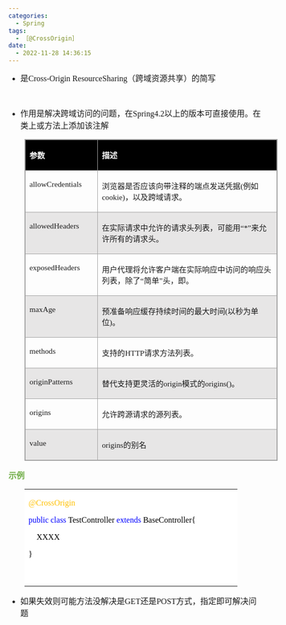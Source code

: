 ```yaml
---
categories:
  - Spring
tags:
  - ［@CrossOrigin］
date:
  - 2022-11-28 14:36:15
---
```


<ul style="list-style-type:disc">
    <li><span style="font-size:12.0pt"><span style="font-family:&quot;Microsoft YaHei UI&quot;">是</span></span><span
            style="font-size:12.0pt"><span style="font-family:&quot;Comic Sans MS&quot;">Cross-Origin
                ResourceSharing</span></span><span style="font-size:12.0pt"><span
                style="font-family:&quot;Microsoft YaHei UI&quot;">（跨域资源共享）的简写</span></span></li>
</ul>
<p><span style="font-size:12.0pt"><span style="font-family:&quot;Microsoft YaHei UI&quot;">​​​​​​​</span></span><br></p>
<ul style="list-style-type:disc">
    <li><span style="font-size:12.0pt"><span
                style="font-family:&quot;Microsoft YaHei UI&quot;">作用是解决跨域访问的问题，在</span></span><span
            style="font-size:12.0pt"><span style="font-family:&quot;Comic Sans MS&quot;">Spring4.2</span></span><span
            style="font-size:12.0pt"><span
                style="font-family:&quot;Microsoft YaHei UI&quot;">以上的版本可直接使用。在类上或方法上添加该注解</span></span></li>
</ul>
<table summary="" cellspacing="0"
    style="border-collapse:collapse; border-color:#a3a3a3; border-style:solid; border-width:1px; margin-left:32px"
    class=" cke_show_border">
    <tbody>
        <tr>
            <td
                style="background-color:black; border-bottom:1px solid #a3a3a3; border-left:1px solid #a3a3a3; border-right:1px solid #a3a3a3; border-top:1px solid #a3a3a3; vertical-align:top; width:1.4972in">
                <p><span style="font-size:11.5pt"><span style="font-family:&quot;Microsoft YaHei UI&quot;"><span
                                style="color:white"><strong>参数</strong></span></span></span></p>
            </td>
            <td
                style="background-color:black; border-bottom:1px solid #a3a3a3; border-left:1px solid #a3a3a3; border-right:1px solid #a3a3a3; border-top:1px solid #a3a3a3; vertical-align:top; width:5.4715in">
                <p><span style="font-size:11.5pt"><span style="font-family:&quot;Microsoft YaHei UI&quot;"><span
                                style="color:white"><strong>描述</strong></span></span></span></p>
            </td>
        </tr>
        <tr>
            <td
                style="border-bottom:1px solid #a3a3a3; border-left:1px solid #a3a3a3; border-right:1px solid #a3a3a3; border-top:1px solid #a3a3a3; vertical-align:top; width:1.4972in">
                <p><span style="font-size:11.5pt"><span
                            style="font-family:&quot;Comic Sans MS&quot;">allowCredentials</span></span></p>
            </td>
            <td
                style="border-bottom:1px solid #a3a3a3; border-left:1px solid #a3a3a3; border-right:1px solid #a3a3a3; border-top:1px solid #a3a3a3; vertical-align:top; width:5.4715in">
                <p><span style="font-size:11.5pt"><span
                            style="font-family:&quot;Microsoft YaHei UI&quot;">浏览器是否应该向带注释的端点发送凭据</span><span
                            style="font-family:&quot;Comic Sans MS&quot;">(</span><span
                            style="font-family:&quot;Microsoft YaHei UI&quot;">例如</span><span
                            style="font-family:&quot;Comic Sans MS&quot;">cookie)</span><span
                            style="font-family:&quot;Microsoft YaHei UI&quot;">，以及跨域请求。</span></span></p>
            </td>
        </tr>
        <tr>
            <td
                style="background-color:#e7e6e6; border-bottom:1px solid #a3a3a3; border-left:1px solid #a3a3a3; border-right:1px solid #a3a3a3; border-top:1px solid #a3a3a3; vertical-align:top; width:1.4972in">
                <p><span style="font-size:11.5pt"><span
                            style="font-family:&quot;Comic Sans MS&quot;">allowedHeaders</span></span></p>
            </td>
            <td
                style="background-color:#e7e6e6; border-bottom:1px solid #a3a3a3; border-left:1px solid #a3a3a3; border-right:1px solid #a3a3a3; border-top:1px solid #a3a3a3; vertical-align:top; width:5.4715in">
                <p><span style="font-size:11.5pt"><span
                            style="font-family:&quot;Microsoft YaHei UI&quot;">在实际请求中允许的请求头列表，可能用</span><span
                            style="font-family:&quot;Comic Sans MS&quot;">“*”</span><span
                            style="font-family:&quot;Microsoft YaHei UI&quot;">来允许所有的请求头。</span></span></p>
            </td>
        </tr>
        <tr>
            <td
                style="border-bottom:1px solid #a3a3a3; border-left:1px solid #a3a3a3; border-right:1px solid #a3a3a3; border-top:1px solid #a3a3a3; vertical-align:top; width:1.4972in">
                <p><span style="font-size:11.5pt"><span
                            style="font-family:&quot;Comic Sans MS&quot;">exposedHeaders</span></span></p>
            </td>
            <td
                style="border-bottom:1px solid #a3a3a3; border-left:1px solid #a3a3a3; border-right:1px solid #a3a3a3; border-top:1px solid #a3a3a3; vertical-align:top; width:5.5409in">
                <p><span style="font-size:11.5pt"><span
                            style="font-family:&quot;Microsoft YaHei UI&quot;">用户代理将允许客户端在实际响应中访问的响应头列表，除了</span><span
                            style="font-family:&quot;Comic Sans MS&quot;">“</span><span
                            style="font-family:&quot;Microsoft YaHei UI&quot;">简单</span><span
                            style="font-family:&quot;Comic Sans MS&quot;">”</span><span
                            style="font-family:&quot;Microsoft YaHei UI&quot;">头，即。</span></span></p>
            </td>
        </tr>
        <tr>
            <td
                style="background-color:#e7e6e6; border-bottom:1px solid #a3a3a3; border-left:1px solid #a3a3a3; border-right:1px solid #a3a3a3; border-top:1px solid #a3a3a3; vertical-align:top; width:1.4972in">
                <p><span style="font-size:11.5pt"><span
                            style="font-family:&quot;Comic Sans MS&quot;">maxAge</span></span></p>
            </td>
            <td
                style="background-color:#e7e6e6; border-bottom:1px solid #a3a3a3; border-left:1px solid #a3a3a3; border-right:1px solid #a3a3a3; border-top:1px solid #a3a3a3; vertical-align:top; width:5.4715in">
                <p><span style="font-size:11.5pt"><span
                            style="font-family:&quot;Microsoft YaHei UI&quot;">预准备响应缓存持续时间的最大时间</span><span
                            style="font-family:&quot;Comic Sans MS&quot;">(</span><span
                            style="font-family:&quot;Microsoft YaHei UI&quot;">以秒为单位</span><span
                            style="font-family:&quot;Comic Sans MS&quot;">)</span><span
                            style="font-family:&quot;Microsoft YaHei UI&quot;">。</span></span></p>
            </td>
        </tr>
        <tr>
            <td
                style="border-bottom:1px solid #a3a3a3; border-left:1px solid #a3a3a3; border-right:1px solid #a3a3a3; border-top:1px solid #a3a3a3; vertical-align:top; width:1.4972in">
                <p><span style="font-size:11.5pt"><span
                            style="font-family:&quot;Comic Sans MS&quot;">methods</span></span></p>
            </td>
            <td
                style="border-bottom:1px solid #a3a3a3; border-left:1px solid #a3a3a3; border-right:1px solid #a3a3a3; border-top:1px solid #a3a3a3; vertical-align:top; width:5.4715in">
                <p><span style="font-size:11.5pt"><span
                            style="font-family:&quot;Microsoft YaHei UI&quot;">支持的</span><span
                            style="font-family:&quot;Comic Sans MS&quot;">HTTP</span><span
                            style="font-family:&quot;Microsoft YaHei UI&quot;">请求方法列表。</span></span></p>
            </td>
        </tr>
        <tr>
            <td
                style="background-color:#e7e6e6; border-bottom:1px solid #a3a3a3; border-left:1px solid #a3a3a3; border-right:1px solid #a3a3a3; border-top:1px solid #a3a3a3; vertical-align:top; width:1.4972in">
                <p><span style="font-size:11.5pt"><span
                            style="font-family:&quot;Comic Sans MS&quot;">originPatterns</span></span></p>
            </td>
            <td
                style="background-color:#e7e6e6; border-bottom:1px solid #a3a3a3; border-left:1px solid #a3a3a3; border-right:1px solid #a3a3a3; border-top:1px solid #a3a3a3; vertical-align:top; width:5.4715in">
                <p><span style="font-size:11.5pt"><span
                            style="font-family:&quot;Microsoft YaHei UI&quot;">替代支持更灵活的</span><span
                            style="font-family:&quot;Comic Sans MS&quot;">origin</span><span
                            style="font-family:&quot;Microsoft YaHei UI&quot;">模式的</span><span
                            style="font-family:&quot;Comic Sans MS&quot;">origins()</span><span
                            style="font-family:&quot;Microsoft YaHei UI&quot;">。</span></span></p>
            </td>
        </tr>
        <tr>
            <td
                style="border-bottom:1px solid #a3a3a3; border-left:1px solid #a3a3a3; border-right:1px solid #a3a3a3; border-top:1px solid #a3a3a3; vertical-align:top; width:1.4972in">
                <p><span style="font-size:11.5pt"><span
                            style="font-family:&quot;Comic Sans MS&quot;">origins</span></span></p>
            </td>
            <td
                style="border-bottom:1px solid #a3a3a3; border-left:1px solid #a3a3a3; border-right:1px solid #a3a3a3; border-top:1px solid #a3a3a3; vertical-align:top; width:5.4715in">
                <p><span style="font-size:11.5pt"><span
                            style="font-family:&quot;Microsoft YaHei UI&quot;">允许跨源请求的源列表。</span></span></p>
            </td>
        </tr>
        <tr>
            <td
                style="background-color:#e7e6e6; border-bottom:1px solid #a3a3a3; border-left:1px solid #a3a3a3; border-right:1px solid #a3a3a3; border-top:1px solid #a3a3a3; vertical-align:top; width:1.4972in">
                <p><span style="font-size:11.5pt"><span
                            style="font-family:&quot;Comic Sans MS&quot;">value</span></span></p>
            </td>
            <td
                style="background-color:#e7e6e6; border-bottom:1px solid #a3a3a3; border-left:1px solid #a3a3a3; border-right:1px solid #a3a3a3; border-top:1px solid #a3a3a3; vertical-align:top; width:5.4715in">
                <p><span style="font-size:11.5pt"><span style="font-family:&quot;Comic Sans MS&quot;">origin</span><span
                            style="font-family:&quot;Comic Sans MS&quot;">s</span><span
                            style="font-family:&quot;Microsoft YaHei UI&quot;">的别名</span></span></p>
            </td>
        </tr>
    </tbody>
</table>
<p><span style="font-size:12.0pt"><span style="font-family:&quot;Microsoft YaHei UI&quot;"><span
                style="color:#70ad47"><strong>示例</strong></span></span></span></p>
<table summary="" cellspacing="0"
    style="border-collapse:collapse; border-color:#a3a3a3; border-style:solid; border-width:0px; margin-left:32px"
    class=" cke_show_border">
    <tbody>
        <tr>
            <td
                style="background-color:white; border-bottom:0px; border-left:0px; border-right:0px; border-top:0px; vertical-align:top; width:4.2465in">
                <p><span style="font-size:12.0pt"><span style="font-family:&quot;Comic Sans MS&quot;"><span
                                style="color:#ffc000">@CrossOrigin</span></span></span></p>
                <p><span style="font-size:12.0pt"><span style="font-family:&quot;Comic Sans MS&quot;"><span
                                style="color:blue">public&nbsp;class</span><span
                                style="color:black">&nbsp;TestController&nbsp;</span><span
                                style="color:blue">extends</span><span
                                style="color:black">&nbsp;BaseController{</span></span></span></p>
                <p><span style="font-size:12.0pt"><span style="font-family:&quot;Comic Sans MS&quot;"><span
                                style="color:black">&nbsp;&nbsp;&nbsp;&nbsp;XXXX</span></span></span></p>
                <p><span style="font-size:12.0pt"><span style="font-family:&quot;Comic Sans MS&quot;"><span
                                style="color:black">}</span></span></span></p>
                <p><span style="font-size:12.0pt"><span style="font-family:&quot;Comic Sans MS&quot;"><span
                                style="color:black">&nbsp;</span></span></span></p>
            </td>
        </tr>
    </tbody>
</table>
<ul style="list-style-type:disc">
    <li><span style="font-size:12.0pt"><span
                style="font-family:&quot;Microsoft YaHei UI&quot;">如果失效则可能方法没解决是</span></span><span
            style="font-size:12.0pt"><span style="font-family:&quot;Comic Sans MS&quot;">GET</span></span><span
            style="font-size:12.0pt"><span style="font-family:&quot;Microsoft YaHei UI&quot;">还是</span></span><span
            style="font-size:12.0pt"><span style="font-family:&quot;Comic Sans MS&quot;">POST</span></span><span
            style="font-size:12.0pt"><span style="font-family:&quot;Microsoft YaHei UI&quot;">方式，指定即可解决问题</span></span>
    </li>
</ul>
